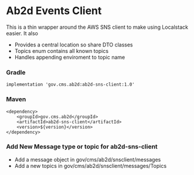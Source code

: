 # Ab2d Events Client

This is a thin wrapper around the AWS SNS client to make using Localstack easier. 
It also 
 * Provides a central location so share DTO classes
 * Topics enum contains all known topics  
 * Handles appending enviroment to topic name

### Gradle

```
implementation 'gov.cms.ab2d:ab2d-sns-client:1.0'
```

### Maven

```
<dependency>
    <groupId>gov.cms.ab2d</groupId>
    <artifactId>ab2d-sns-client</artifactId>
    <version>${version}</version>
</dependency>
```

### Add New Message type or topic for ab2d-sns-client

 * Add a message object in gov/cms/ab2d/snsclient/messages
 * Add a new topics in gov/cms/ab2d/snsclient/messages/Topics





